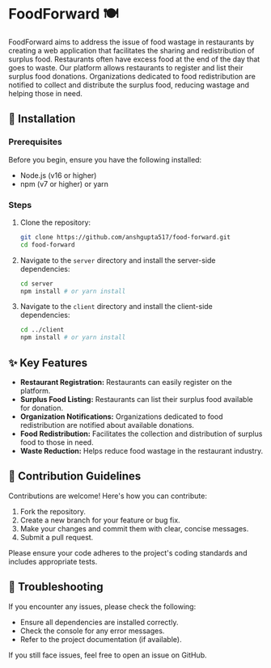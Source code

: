 
# FoodForward 🍽️


FoodForward aims to address the issue of food wastage in restaurants by creating a web application that facilitates the sharing and redistribution of surplus food. Restaurants often have excess food at the end of the day that goes to waste. Our platform allows restaurants to register and list their surplus food donations. Organizations dedicated to food redistribution are notified to collect and distribute the surplus food, reducing wastage and helping those in need.

## 🚀 Installation

### Prerequisites

Before you begin, ensure you have the following installed:

*   Node.js (v16 or higher)
*   npm (v7 or higher) or yarn

### Steps

1.  Clone the repository:

    ```bash
    git clone https://github.com/anshgupta517/food-forward.git
    cd food-forward
    ```

2.  Navigate to the `server` directory and install the server-side dependencies:

    ```bash
    cd server
    npm install # or yarn install
    ```

3.  Navigate to the `client` directory and install the client-side dependencies:

    ```bash
    cd ../client
    npm install # or yarn install
    ```

## ✨ Key Features

*   **Restaurant Registration:** Restaurants can easily register on the platform.
*   **Surplus Food Listing:** Restaurants can list their surplus food available for donation.
*   **Organization Notifications:** Organizations dedicated to food redistribution are notified about available donations.
*   **Food Redistribution:** Facilitates the collection and distribution of surplus food to those in need.
*   **Waste Reduction:** Helps reduce food wastage in the restaurant industry.

## 🤝 Contribution Guidelines

Contributions are welcome! Here's how you can contribute:

1.  Fork the repository.
2.  Create a new branch for your feature or bug fix.
3.  Make your changes and commit them with clear, concise messages.
4.  Submit a pull request.

Please ensure your code adheres to the project's coding standards and includes appropriate tests.

## 🐛 Troubleshooting

If you encounter any issues, please check the following:

*   Ensure all dependencies are installed correctly.
*   Check the console for any error messages.
*   Refer to the project documentation (if available).

If you still face issues, feel free to open an issue on GitHub.
